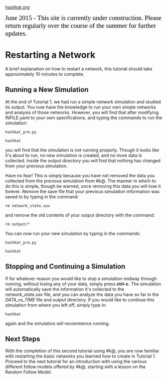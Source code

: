 [hashkat.org](http://hashkat.org)

<span style="color:black; font-family:Georgia; font-size:1.5em;">June 2015 - This site is currently under construction. Please return regularly over the course of the summer for further updates. </span>

# Restarting a Network

A brief explanation on how to restart a network, this tutorial should take approximately 10 minutes to complete.

## Running a New Simulation

At the end of Tutorial 1, we had run a simple network simulation and studied its output. You now have the knowledge to run your own simple networks and analysis of those networks.
However, you will find that after modifying INFILE.yaml to your own specifications, and typing the commands to run the simulation:

`hashkat_pre.py`

`hashkat`

you will find that the simulation is not running properly. Though it looks like it's about to run, no new simulation is created, and no more data is collected. Inside the output
directory you will find that nothing has changed from your previous simulation.

Have no fear! This is simply because you have not removed the data you collected from the previous simulation from #k@. The manner in which to do this is simple, though be warned,
once removing this data you will lose it forever. Remove the save file that your previous simulaiton information was saved to by typing in the command:

`rm network_state.sav`

and remove the old contents of your output directory with the command:

`rm output/*`

You can now run your new simulation by typing in the commands:

`hashkat_pre.py`

`hashkat` 

## Stopping and Continuing a Simulation

If for whatever reason you would like to stop a simulation midway through running, without losing any of your data, simply press **ctrl-c**. The simulation will automatically
save the information it's collected to the *network_state.sav* file, and you can analyze the data you have so far in the *DATA_vs_TIME* file and *output* directory. If you would like
to continue this simulation from where you left off, simply type in:

`hashkat`

again and the simulation will recommence running.

## Next Steps

With the completion of this second tutorial using #k@, you are now familiar with restarting the
basic networks you learned how to create in Tutorial 1. Proceed to the next tutorial for an introduction
with using the various different follow models offered by #k@, starting with a lesson on the 
Random Follow Model.
